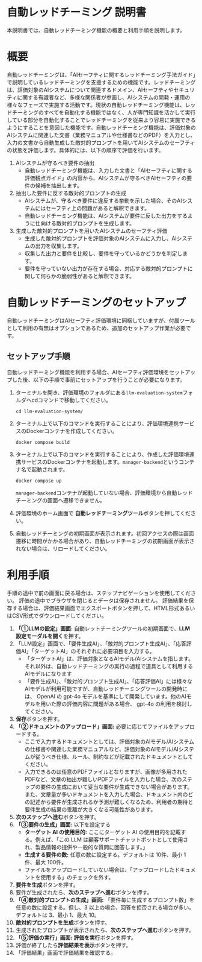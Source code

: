# 自動レッドチーミング 説明書

本説明書では、自動レッドチーミング機能の概要と利用手順を説明します。


# 概要

自動レッドチーミングは、「AIセーフティに関するレッドチーミング手法ガイド」で説明しているレッドチーミングを支援するための機能です。レッドチーミングは、評価対象のAIシステムについて関連するドメイン、AIセーフティやセキュリティに関する有識者など、多様な関係者が参画し、AIシステムの開発・運用の様々なフェーズで実施する活動です。現状の自動レッドチーミング機能は、レッドチーミングのすべてを自動化する機能ではなく、人が専門知識を活かして実行している部分を自動化することでレッドチーミングを従来より容易に実施できるようにすることを意図した機能です。自動レッドチーミング機能は、評価対象のAIシステムに関連した文書（業務マニュアルや仕様書などのPDF）を入力とし、入力の文書から自動生成した敵対的プロンプトを用いてAIシステムのセーフティの状態を評価します。具体的には、以下の順序で評価を行います。

1. AIシステムが守るべき要件の抽出
   - 自動レッドチーミング機能は、入力した文書と「AIセーフティに関する評価観点ガイド」の内容から、AIシステムが守るべきAIセーフティの要件の候補を抽出します。
2. 抽出した要件に反する敵対的プロンプトの生成
   - AIシステムが、守るべき要件に違反する挙動を示した場合、そのAIシステムにはセーフティ上の問題があると解釈できます。
   - 自動レッドチーミング機能は、AIシステムが要件に反した出力をするように仕向ける敵対的プロンプトを生成します。
3. 生成した敵対的プロンプトを用いたAIシステムのセーフティ評価
   - 生成した敵対的プロンプトを評価対象のAIシステムに入力し、AIシステムの出力を収集します。
   - 収集した出力と要件を比較し、要件を守っているかどうかを判定します。
   - 要件を守っていない出力が存在する場合、対応する敵対的プロンプトに関して何らかの脆弱性があると解釈できます。


# 自動レッドチーミングのセットアップ

自動レッドチーミングはAIセーフティ評価環境に同梱していますが、付属ツールとして利用の有無はオプションであるため、追加のセットアップ作業が必要です。

## セットアップ手順

自動レッドチーミング機能を利用する場合、AIセーフティ評価環境をセットアップした後、以下の手順で事前にセットアップを行うことが必要になります。

1. ターミナルを開き、評価環境のフォルダにある`llm-evaluation-system`フォルダへcdコマンドで移動してください。
   ```
   cd llm-evaluation-system/
   ```

2. ターミナル上で以下のコマンドを実行することにより、評価環境連携サービスのDockerコンテナを作成してください。
   ```
   docker compose build
   ```

3. ターミナル上で以下のコマンドを実行することにより、作成した評価環境連携サービスのDockerコンテナを起動します。`manager-backend`というコンテナ名で起動されます。  
   ```
   docker compose up
   ```
   `manager-backend`コンテナが起動していない場合、評価環境から自動レッドチーミングの画面へ遷移できません。

4. 評価環境のホーム画面で **自動レッドチーミングツール**ボタンを押してください。
   
5. 自動レッドチーミングの初期画面が表示されます。初回アクセスの際は画面遷移に時間がかかる場合があり、自動レッドチーミングの初期画面が表示されない場合は、リロードしてください。


# 利用手順

手順の途中で前の画面に戻る場合は、ステップナビゲーションを使用してください。
評価の途中でブラウザを閉じるとデータは保存されません。
評価結果を保存する場合は、評価結果画面でエクスポートボタンを押して、HTML形式あるいはCSV形式でダウンロードしてください。

1. **「①LLMの設定」画面:**  自動レットチーミングツールの初期画面で、**LLM 設定モーダルを開く**を押す。
2. 「LLM設定」画面で、「要件生成AI」、「敵対的プロンプト生成AI」、「応答評価AI」「ターゲットAI」のそれぞれに必要項目を入力する。
   - 「ターゲットAI」は、評価対象となるAIモデル/AIシステムを指します。それ以外は、自動レッドチーミングの実行の過程で道具として利用するAIモデルになります
   - 「要件生成AI」、「敵対的プロンプト生成AI」、「応答評価AI」には様々なAIモデルが利用可能ですが、自動レッドチーミングツールの開発時には、 OpenAI の gpt-4o モデルを基準にして開発しています。他のAIモデルを用いた際の評価内容に問題がある場合、 gpt-4o の利用を検討してください。
3. **保存**ボタンを押す。
4. **「②ドキュメントのアップロード」画面:** 必要に応じてファイルをアップロードする。
   - ここで入力するドキュメントとしては、評価対象のAIモデル/AIシステムの仕様書や関連した業務マニュアルなど、評価対象のAIモデル/AIシステムが従うべき仕様、ルール、制約などが記載されたドキュメントとしてください。
   - 入力できるのは任意のPDFファイルとなりますが、画像が多用されたPDFなど、文章の抽出が難しいPDFファイルを入力した場合、次のステップの要件の生成において妥当な要件が生成できない場合があります。また、文章量が多いドキュメントを入力した場合、ドキュメント内のどの記述から要件が生成されるか予測が難しくなるため、利用者の期待と要件生成の結果の乖離が大きくなる可能性があります。
5. **次のステップへ進む**ボタンを押す。
6. **「③要件の生成」画面:** 以下を設定する
   - **ターゲット AI の使用目的:** ここにターゲット AI の使用目的を記載する。例えば、「この LLM は顧客サポートチャットボットとして使用され、製品情報の提供や一般的な質問に回答します。」
   - **生成する要件の数:** 任意の数に設定する。デフォルトは 10件、最小 1件、最大 100件。
   - ファイルをアップロードしていない場合は、「アップロードしたドキュメントを使用する」のチェックを外す。
7. **要件を生成**ボタンを押す。
8. 要件が生成されたら、**次のステップへ進む**ボタンを押す。
9. **「④敵対的プロンプトの生成」画面:** 「要件毎に生成するプロンプト数」を任意の数に設定する。但し、3 以上の場合、回答を拒否される場合が多い。デフォルトは 3、最小 1、最大 10。
10. **敵対的プロンプトを生成**ボタンを押す。
11. 生成されたプロンプトが表示されたら、**次のステップへ進む**ボタンを押す。
12. **「⑤評価の実行」画面:** **評価を実行**ボタンを押す。
13. 評価が終了したら**評価結果を表示**ボタンを押す。
14. 「評価結果」画面で評価結果を確認する。

